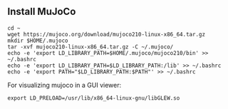 ## Install MuJoCo

```console
cd ~
wget https://mujoco.org/download/mujoco210-linux-x86_64.tar.gz
mkdir $HOME/.mujoco
tar -xvf mujoco210-linux-x86_64.tar.gz -C ~/.mujoco/
echo -e 'export LD_LIBRARY_PATH=$HOME/.mujoco/mujoco210/bin' >> ~/.bashrc
echo -e 'export LD_LIBRARY_PATH=$LD_LIBRARY_PATH:/lib' >> ~/.bashrc
echo -e 'export PATH="$LD_LIBRARY_PATH:$PATH"' >> ~/.bashrc
```
For visualizing mujoco in a GUI viewer:
```console
export LD_PRELOAD=/usr/lib/x86_64-linux-gnu/libGLEW.so
```